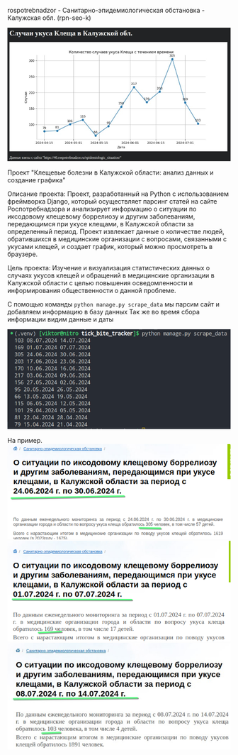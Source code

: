 rospotrebnadzor - Санитарно-эпидемиологическая обстановка - Калужская обл. (rpn-seo-k)

<img src="tick_bite_tracker/img/grfk1.jpg">

Проект "Клещевые болезни в Калужской области: анализ данных и создание графика"

Описание проекта: Проект, разработанный на Python с использованием фреймворка Django, который осуществляет парсинг статей на сайте Роспотребнадзора и анализирует информацию о ситуации по иксодовому клещевому боррелиозу и другим заболеваниям, передающимся при укусе клещами, в Калужской области за определенный период. Проект извлекает данные о количестве людей, обратившихся в медицинские организации с вопросами, связанными с укусами клещей, и создает график, который можно просмотреть в браузере.

Цель проекта: Изучение и визуализация статистических данных о случаях укусов клещей и обращений в медицинские организации в Калужской области с целью повышения осведомленности и информирования общественности о данной проблеме.

С помощью команды `python manage.py scrape_data` мы парсим сайт и добавляем информацию в базу данных
Так же во время сбора информации видим данные и даты

<img src="tick_bite_tracker/img/cmdprs.png">

На пример.
<img src="tick_bite_tracker/img/243006.png">
<img src="tick_bite_tracker/img/010707.png">
<img src="tick_bite_tracker/img/081407.jpg">